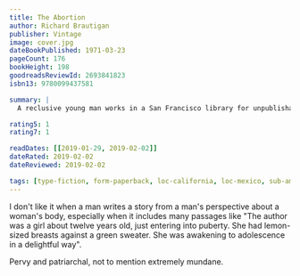 ```yaml
---
title: The Abortion
author: Richard Brautigan
publisher: Vintage
image: cover.jpg
dateBookPublished: 1971-03-23
pageCount: 176
bookHeight: 198
goodreadsReviewId: 2693841823
isbn13: 9780099437581

summary: |
  A reclusive young man works in a San Francisco library for unpublishable books. Life's losers, an astonishing number of whom seem to be writers, can bring their manuscripts to the library, where they will be welcomed, registered and shelved. They will not be read, but they will be cherished. In comes Vida, with her manuscript. Her book is about her gorgeous body in which she feels uncomfortable. The librarian makes her feel comfortable, and together they live in the back of the library until a trip to Tijuana changes them in ways neither of them had ever expected.

rating5: 1
rating7: 1

readDates: [[2019-01-29, 2019-02-02]]
dateRated: 2019-02-02
dateReviewed: 2019-02-02

tags: [type-fiction, form-paperback, loc-california, loc-mexico, sub-americana]
---
```


I don't like it when a man writes a story from a man's perspective about a woman's body, especially when it includes many passages like "The author was a girl about twelve years old, just entering into puberty. She had lemon-sized breasts against a green sweater. She was awakening to adolescence in a delightful way".

Pervy and patriarchal, not to mention extremely mundane.
